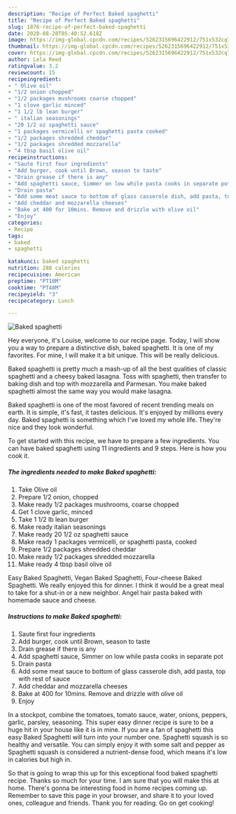 ```yaml
---
description: "Recipe of Perfect Baked spaghetti"
title: "Recipe of Perfect Baked spaghetti"
slug: 1876-recipe-of-perfect-baked-spaghetti
date: 2020-08-20T05:40:52.618Z
image: https://img-global.cpcdn.com/recipes/5262315696422912/751x532cq70/baked-spaghetti-recipe-main-photo.jpg
thumbnail: https://img-global.cpcdn.com/recipes/5262315696422912/751x532cq70/baked-spaghetti-recipe-main-photo.jpg
cover: https://img-global.cpcdn.com/recipes/5262315696422912/751x532cq70/baked-spaghetti-recipe-main-photo.jpg
author: Lela Reed
ratingvalue: 3.2
reviewcount: 15
recipeingredient:
- " Olive oil"
- "1/2 onion chopped"
- "1/2 packages mushrooms coarse chopped"
- "1 clove garlic minced"
- "1 1/2 lb lean burger"
- " italian seasonings"
- "20 1/2 oz spaghetti sauce"
- "1 packages vermicelli or spaghetti pasta cooked"
- "1/2 packages shredded cheddar"
- "1/2 packages shredded mozzarella"
- "4 tbsp basil olive oil"
recipeinstructions:
- "Saute first four ingredients"
- "Add burger, cook until Brown, season to taste"
- "Drain grease if there is any"
- "Add spaghetti sauce, Simmer on low while pasta cooks in separate pot"
- "Drain pasta"
- "Add some meat sauce to bottom of glass casserole dish, add pasta, top with rest of sauce"
- "Add cheddar and mozzarella cheeses"
- "Bake at 400 for 10mins. Remove and drizzle with olive oil"
- "Enjoy"
categories:
- Recipe
tags:
- baked
- spaghetti

katakunci: baked spaghetti 
nutrition: 288 calories
recipecuisine: American
preptime: "PT10M"
cooktime: "PT48M"
recipeyield: "3"
recipecategory: Lunch

---
```



![Baked spaghetti](https://img-global.cpcdn.com/recipes/5262315696422912/751x532cq70/baked-spaghetti-recipe-main-photo.jpg)

Hey everyone, it's Louise, welcome to our recipe page. Today, I will show you a way to prepare a distinctive dish, baked spaghetti. It is one of my favorites. For mine, I will make it a bit unique. This will be really delicious.

Baked spaghetti is pretty much a mash-up of all the best qualities of classic spaghetti and a cheesy baked lasagna. Toss with spaghetti, then transfer to baking dish and top with mozzarella and Parmesan. You make baked spaghetti almost the same way you would make lasagna.

Baked spaghetti is one of the most favored of recent trending meals on earth. It is simple, it's fast, it tastes delicious. It's enjoyed by millions every day. Baked spaghetti is something which I've loved my whole life. They're nice and they look wonderful.


To get started with this recipe, we have to prepare a few ingredients. You can have baked spaghetti using 11 ingredients and 9 steps. Here is how you cook it.

<!--inarticleads1-->

##### The ingredients needed to make Baked spaghetti:

1. Take  Olive oil
1. Prepare 1/2 onion, chopped
1. Make ready 1/2 packages mushrooms, coarse chopped
1. Get 1 clove garlic, minced
1. Take 1 1/2 lb lean burger
1. Make ready  italian seasonings
1. Make ready 20 1/2 oz spaghetti sauce
1. Make ready 1 packages vermicelli, or spaghetti pasta, cooked
1. Prepare 1/2 packages shredded cheddar
1. Make ready 1/2 packages shredded mozzarella
1. Make ready 4 tbsp basil olive oil


Easy Baked Spaghetti, Vegan Baked Spaghetti, Four-cheese Baked Spaghetti. We really enjoyed this for dinner. I think it would be a great meal to take for a shut-in or a new neighbor. Angel hair pasta baked with homemade sauce and cheese. 

<!--inarticleads2-->

##### Instructions to make Baked spaghetti:

1. Saute first four ingredients
1. Add burger, cook until Brown, season to taste
1. Drain grease if there is any
1. Add spaghetti sauce, Simmer on low while pasta cooks in separate pot
1. Drain pasta
1. Add some meat sauce to bottom of glass casserole dish, add pasta, top with rest of sauce
1. Add cheddar and mozzarella cheeses
1. Bake at 400 for 10mins. Remove and drizzle with olive oil
1. Enjoy


In a stockpot, combine the tomatoes, tomato sauce, water, onions, peppers, garlic, parsley, seasoning. This super easy dinner recipe is sure to be a huge hit in your house like it is in mine. If you are a fan of spaghetti this easy Baked Spaghetti will turn into your number one. Spaghetti squash is so healthy and versatile. You can simply enjoy it with some salt and pepper as Spaghetti squash is considered a nutrient-dense food, which means it&#39;s low in calories but high in. 

So that is going to wrap this up for this exceptional food baked spaghetti recipe. Thanks so much for your time. I am sure that you will make this at home. There's gonna be interesting food in home recipes coming up. Remember to save this page in your browser, and share it to your loved ones, colleague and friends. Thank you for reading. Go on get cooking!
